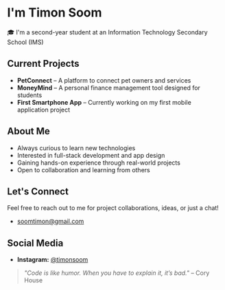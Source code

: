 #  I'm Timon Soom

🎓 I'm a second-year student at an Information Technology Secondary School (IMS)

## Current Projects

- **PetConnect** – A platform to connect pet owners and services
- **MoneyMind** – A personal finance management tool designed for students
- **First Smartphone App** – Currently working on my first mobile application project

## About Me

-  Always curious to learn new technologies
-  Interested in full-stack development and app design
-  Gaining hands-on experience through real-world projects
-  Open to collaboration and learning from others

##  Let's Connect

Feel free to reach out to me for project collaborations, ideas, or just a chat!
- soomtimon@gmail.com

##  Social Media

- **Instagram:** [@timonsoom](https://www.instagram.com/timonsoom)

> *"Code is like humor. When you have to explain it, it’s bad."* – Cory House

